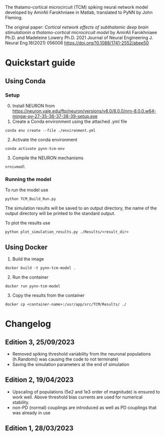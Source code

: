 The thalamo-cortical microcircuit (TCM) spiking neural network model developed by AmirAli Farokhniaee in Matlab, translated to PyNN by John Fleming.

The original paper: _Cortical network effects of subthalamic deep brain stimulationin a thalamo-cortical microcircuit model_ by AmirAli Farokhniaee Ph.D. and Madeleine Lowery Ph.D. 2021 Journal of Neural Engineering J. Neural Eng.18(2021) 056006 https://doi.org/10.1088/1741-2552/abee50

# Quickstart guide
## Using Conda
### Setup
0. Install NEURON from https://neuron.yale.edu/ftp/neuron/versions/v8.0/8.0.0/nrn-8.0.0.w64-mingw-py-27-35-36-37-38-39-setup.exe
1. Create a Conda environment using the attached .yml file
```
conda env create --file ./environment.yml
```
2. Activate the conda environment
```
conda activate pynn-tcm-env
```
3. Compile the NEURON mechanisms
```
nrnivmodl
```

### Running the model
To run the model use
```
python TCM_Build_Run.py
```
The simulation results will be saved to an output directory, the name of the output directory will be printed to the standard output.

To plot the results use
```
python plot_simulation_results.py ./Results/<result_dir>
```

## Using Docker
1. Build the image
```
docker build -t pynn-tcm-model .
```
2. Run the container
```
docker run pynn-tcm-model
```
3. Copy the results from the container
```
docker cp <container-name>:/usr/app/src/TCM/Results/ ./
```

# Changelog
## Edition 3, 25/09/2023
  - Removed spiking threshold variability from the neuronal populations (h.Random() was causing the code to not terminate)
  - Saving the simulation parameters at the end of simulation
## Edition 2, 19/04/2023
  - Upscaling of populations (5e2 and 1e3 order of magnitude) is ensured to work well. Above threshold bias currents are used for numerical stability.
  - non-PD (normal) couplings are introduced as well as PD couplings that was already in use
## Edition 1, 28/03/2023
